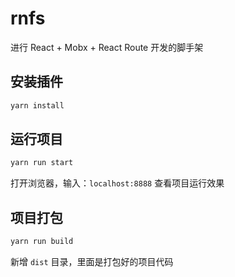 # rnfs

进行 React + Mobx + React Route 开发的脚手架

## 安装插件

```bash
yarn install
```

## 运行项目

```bash
yarn run start
```

打开浏览器，输入：`localhost:8888` 查看项目运行效果

## 项目打包

```bash
yarn run build
```

新增 `dist` 目录，里面是打包好的项目代码
